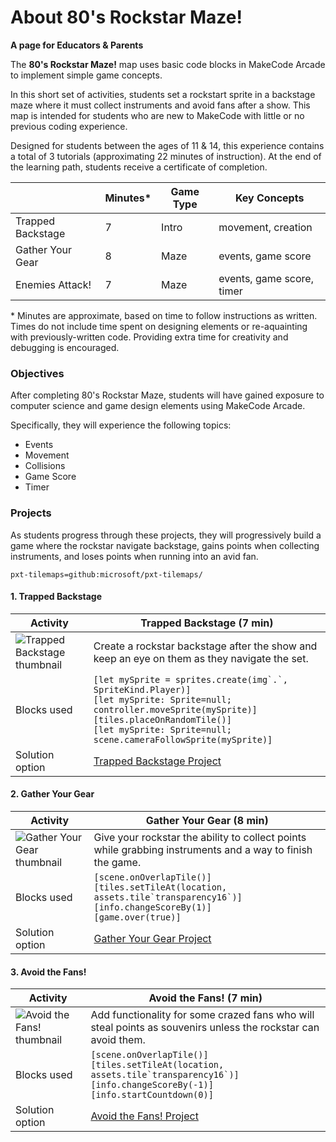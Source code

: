 # About 80's Rockstar Maze!

**A page for Educators & Parents**

The **80's Rockstar Maze!** map uses basic code blocks in MakeCode Arcade to implement simple game concepts.

In this short set of activities, students set a rockstart sprite in a backstage maze where it must collect instruments and avoid fans after a show. This map is intended for students who are new to MakeCode with little or no previous coding experience.

Designed for students between the ages of 11 & 14, this experience contains a total of 3 tutorials (approximating 22 minutes of instruction).  At the end of the learning path, students receive a certificate of completion.

|                 | Minutes* | Game Type | Key Concepts |
| --------------- | -------- | --------- | ------------ |
| Trapped Backstage | 7 | Intro | movement, creation |
| Gather Your Gear | 8 | Maze | events, game score |
| Enemies Attack! | 7 | Maze | events, game score, timer |

\* Minutes are approximate, based on time to follow instructions as written. Times do not include time spent on designing elements or re-aquainting with previously-written code. Providing extra time for creativity and debugging is encouraged.

### Objectives 

After completing 80's Rockstar Maze, students will have gained exposure to computer science and game design elements using MakeCode Arcade.

Specifically, they will experience the following topics:

- Events
- Movement
- Collisions
- Game Score
- Timer

### Projects

As students progress through these projects, they will progressively build a game where the rockstar navigate backstage, gains points when collecting instruments, and loses points when running into an avid fan.

```package
pxt-tilemaps=github:microsoft/pxt-tilemaps/
```

#### 1. Trapped Backstage
| Activity | Trapped Backstage (7 min) |
|---|---|
| ![Trapped Backstage thumbnail](/static/skillmap/rockstar/rockstar1.gif) | Create a rockstar backstage after the show and keep an eye on them as they navigate the set. |
| Blocks used | ``[let mySprite = sprites.create(img`.`, SpriteKind.Player)]``<br/>``[let mySprite: Sprite=null; controller.moveSprite(mySprite)]``<br/>``[tiles.placeOnRandomTile()]``<br/>``[let mySprite: Sprite=null; scene.cameraFollowSprite(mySprite)]`` |
| Solution option | [Trapped Backstage Project](https://makecode.com/_FM1DbPhEia87) |

#### 2. Gather Your Gear
| Activity | Gather Your Gear (8 min) |
|---|---|
| ![Gather Your Gear thumbnail](/static/skillmap/rockstar/rockstar2.gif) | Give your rockstar the ability to collect points while grabbing instruments and a way to finish the game. |
| Blocks used | ``[scene.onOverlapTile()]``<br/>``[tiles.setTileAt(location, assets.tile`transparency16`)]``<br/>``[info.changeScoreBy(1)]``<br/>``[game.over(true)]`` |
| Solution option | [Gather Your Gear Project](https://makecode.com/_aE3eYm23wad3) |

#### 3. Avoid the Fans!
| Activity | Avoid the Fans! (7 min) |
|---|---|
| ![Avoid the Fans! thumbnail](/static/skillmap/rockstar/rockstar3.gif) | Add functionality for some crazed fans who will steal points as souvenirs unless the rockstar can avoid them. |
| Blocks used | ``[scene.onOverlapTile()]``<br/>``[tiles.setTileAt(location, assets.tile`transparency16`)]``<br/>``[info.changeScoreBy(-1)]``<br/>``[info.startCountdown(0)]`` |
| Solution option | [Avoid the Fans! Project](https://makecode.com/_dW115JWAR2d0) |